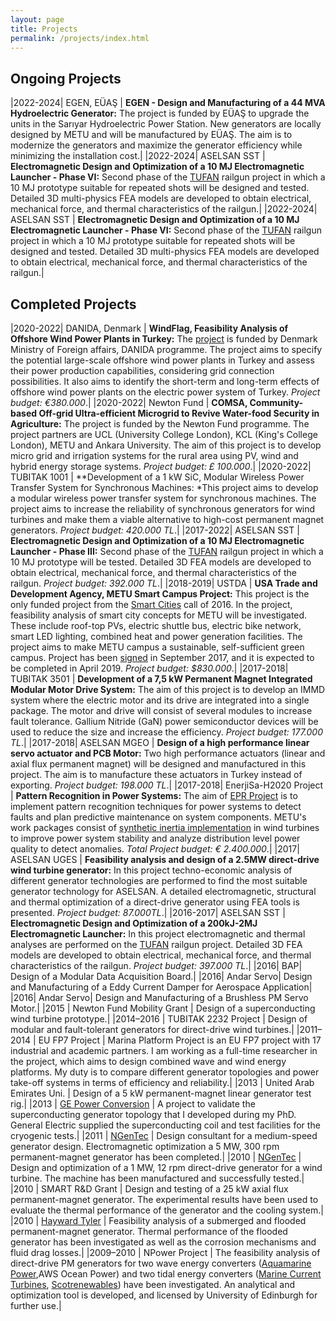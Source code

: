 ```yaml
---
layout: page
title: Projects
permalink: /projects/index.html
---
```


## Ongoing Projects

|2022-2024| EGEN, EÜAŞ | **EGEN - Design and Manufacturing of a 44 MVA Hydroelectric Generator:** The project is funded by EÜAŞ to upgrade the units in the Sarıyar Hydroelectric Power Station. New generators are locally designed by METU and will be manufactured by EÜAŞ. The aim is to modernize the generators and maximize the generator efficiency while minimizing the installation cost.|
|2022-2024| ASELSAN SST | **Electromagnetic Design and Optimization of a 10 MJ Electromagnetic Launcher - Phase VI:** Second phase of the [TUFAN](http://www.millisavunma.com/aselsan-tufan-elektromanyetik-top-sistemi/) railgun project in which a 10 MJ prototype suitable for repeated shots will be designed and tested. Detailed 3D multi-physics FEA models are developed to obtain electrical, mechanical force, and thermal characteristics of the railgun.|
|2022-2024| ASELSAN SST | **Electromagnetic Design and Optimization of a 10 MJ Electromagnetic Launcher - Phase VI:** Second phase of the [TUFAN](http://www.millisavunma.com/aselsan-tufan-elektromanyetik-top-sistemi/) railgun project in which a 10 MJ prototype suitable for repeated shots will be designed and tested. Detailed 3D multi-physics FEA models are developed to obtain electrical, mechanical force, and thermal characteristics of the railgun.|

## Completed Projects

|2020-2022| DANIDA, Denmark | **WindFlag, Feasibility Analysis of Offshore Wind Power Plants in Turkey:** The [project](https://www.et.aau.dk/research-programmes/microgrids/activities/windflag/) is funded by Denmark Ministry of Foreign affairs, DANIDA programme. The project aims to specify the potential large-scale offshore wind power plants in Turkey and assess their power production capabilities, considering grid connection possibilities. It also aims to identify the short-term and long-term effects of offshore wind power plants on the electric power system of Turkey. *Project budget: €380.000*.|
|2020-2022| Newton Fund | **COMSA, Community-based Off-grid Ultra-efficient Microgrid to Revive Water-food Security in Agriculture:** The project is funded by the Newton Fund programme. The project partners are UCL (University College London), KCL (King's College London), METU and Ankara University. The aim of this project is to develop micro grid and irrigation systems for the rural area using PV, wind and hybrid energy storage systems. *Project budget: £ 100.000*.|
|2020-2022| TUBITAK 1001 | **Development of a 1 kW SiC, Modular Wireless Power Transfer System for Synchronous Machines: *This project aims to develop a modular wireless power transfer system for synchronous machines. The project aims to increase the reliability of synchronous generators for wind turbines and make them a viable alternative to high-cost permanent magnet generators. *Project budget: 420.000 TL*.|
|2017-2022| ASELSAN SST | **Electromagnetic Design and Optimization of a 10 MJ Electromagnetic Launcher - Phase III:** Second phase of the [TUFAN](http://www.millisavunma.com/aselsan-tufan-elektromanyetik-top-sistemi/) railgun project in which a 10 MJ prototype will be tested. Detailed 3D FEA models are developed to obtain electrical, mechanical force, and thermal characteristics of the railgun. *Project budget: 392.000 TL*.|
|2018-2019| USTDA | **USA Trade and Development Agency, METU Smart Campus Project:** This project is the only funded project from the [Smart Cities](https://docs.wixstatic.com/ugd/96b21c_3c398c840786434e9a3362c733396559.pdf) call of 2016. In the project, feasibility analysis of smart city concepts for METU will be investigated. These include roof-top PVs, electric shuttle bus, electric bike network, smart LED lighting, combined heat and power generation facilities. The project aims to make METU campus a sustainable, self-sufficient green campus. Project has been [signed](https://www.ustda.gov/news/press-releases/2017/ustda-supports-metu-smart-campus-technical-assistance-grant) in September 2017, and it is expected to be completed in April 2019. *Project budget: $830.000*.|
|2017-2018| TUBITAK 3501 | **Development of a 7,5 kW Permanent Magnet Integrated Modular Motor Drive System:** The aim of this project is to develop an IMMD system where the electric motor and its drive are integrated into a single package. The motor and drive will consist of several modules to increase fault tolerance.  Gallium Nitride (GaN) power semiconductor devices will be used to reduce the size and increase the efficiency. *Project budget: 177.000 TL*.|
|2017-2018| ASELSAN MGEO | **Design of a high performance linear servo actuator and PCB Motor:** Two high performance actuators (linear and axial flux permanent magnet) will be designed and manufactured in this project. The aim is to manufacture these actuators in Turkey instead of exporting. *Project budget: 198.000 TL*.|
|2017-2018| EnerjiSa-H2020 Project | **Pattern Recognition in Power Systems:** The aim of [EPR Project](http://europeanpatternrecognition.eu/) is to implement pattern recognition techniques for power systems to detect faults and plan predictive maintenance on system components. METU's work packages consist of  [synthetic inertia implementation](https://www.youtube.com/watch?v=_52WUWsKuXA&feature=youtu.be) in wind turbines to improve power system stability and analyze distribution level power quality to detect anomalies. *Total Project budget: € 2.400.000*.|
|2017| ASELSAN UGES | **Feasibility analysis and design of a 2.5MW direct-drive wind turbine generator:** In this project techno-economic analysis of different generator technologies are performed to find the most suitable generator technology for ASELSAN. A detailed electromagnetic, structural and thermal optimization of a direct-drive generator using FEA tools is presented. *Project budget: 87.000TL*.|
|2016-2017| ASELSAN SST | **Electromagnetic Design and Optimization of a 200kJ-2MJ Electromagnetic Launcher:** In this project electromagnetic and thermal analyses are performed on the [TUFAN](http://www.millisavunma.com/aselsan-tufan-elektromanyetik-top-sistemi/) railgun project. Detailed 3D FEA models are developed to obtain electrical, mechanical force, and thermal characteristics of the railgun. *Project budget: 397.000 TL*.|
|2016| BAP| Design of a Modular Data Acquisition Board.|
|2016| Andar Servo| Design and Manufacturing of a Eddy Current Damper for Aerospace Application|
|2016| Andar Servo| Design and Manufacturing of a Brushless PM Servo Motor.|
|2015 | Newton Fund Mobility Grant | Design of a superconducting wind turbine prototype.|
|2014–2016 | TUBITAK 2232 Project | Design of modular and fault-tolerant generators for direct-drive wind turbines.|
|2011–2014 | EU FP7 Project | Marina Platform Project is an EU FP7 project with 17 industrial and academic partners. I am working as a full-time researcher in the project, which aims to design combined wave and wind energy platforms. My duty is to compare different generator topologies and power take-off systems in terms of efficiency and reliability.|
|2013 | United Arab Emirates Uni. | Design of a 5 kW permanent-magnet linear generator test rig.|
|2013 | [GE Power Conversion](http://www.gepowerconversion.com/) | A project to validate the superconducting generator topology that I developed during my PhD. General Electric supplied the superconducting coil and test facilities for the cryogenic tests.|
|2011 | [NGenTec](http://www.ngentec.com/) | Design consultant for a medium-speed generator design. Electromagnetic optimization a 5 MW, 300 rpm permanent-magnet generator has been completed.|
|2010 | [NGenTec](http://www.ngentec.com/) | Design and optimization of a 1 MW, 12 rpm direct-drive generator for a wind turbine. The machine has been manufactured and successfully tested.|
|2010 | SMART R&D Grant | Design and testing of a 25 kW axial flux permanent-magnet generator. The experimental results have been used to evaluate the thermal performance of the generator and the cooling system.|
|2010 | [Hayward Tyler](http://www.haywardtyler.com/) | Feasibility analysis of a submerged and flooded permanent-magnet generator. Thermal performance of the flooded generator has been investigated as well as the corrosion mechanisms and fluid drag losses.|
|2009–2010 | NPower Project | The feasibility analysis of direct-drive PM generators for two wave energy converters ([Aquamarine Power](http://www.aquamarinepower.com/),AWS Ocean Power) and two tidal energy converters ([Marine Current Turbines](http://www.marineturbines.com/), [Scotrenewables](http://www.scotrenewables.com/)) have been investigated. An analytical and optimization tool is developed, and licensed by University of Edinburgh for further use.|


